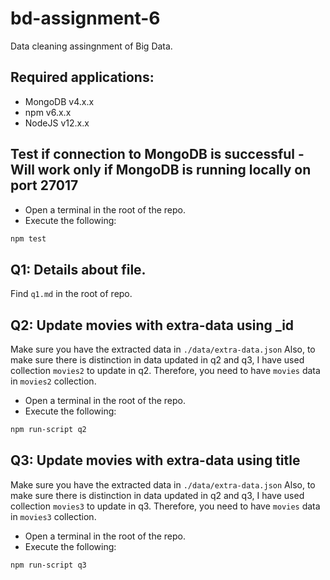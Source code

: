 # bd-assignment-6
Data cleaning assingnment of Big Data.

## Required applications:
* MongoDB v4.x.x
* npm v6.x.x
* NodeJS v12.x.x

## Test if connection to MongoDB is successful - Will work only if MongoDB is running locally on port 27017
* Open a terminal in the root of the repo.
* Execute the following:
```bash
npm test
```

## Q1: Details about file. 
Find `q1.md` in the root of repo.

## Q2: Update movies with extra-data using _id
Make sure you have the extracted data in ```./data/extra-data.json```
Also, to make sure there is distinction in data updated in q2 and q3, I have used collection `movies2` to update in q2. Therefore, you need to have `movies` data in `movies2` collection.
* Open a terminal in the root of the repo.
* Execute the following:
```bash
npm run-script q2
```

## Q3: Update movies with extra-data using title
Make sure you have the extracted data in ```./data/extra-data.json```
Also, to make sure there is distinction in data updated in q2 and q3, I have used collection `movies3` to update in q3. Therefore, you need to have `movies` data in `movies3` collection.
* Open a terminal in the root of the repo.
* Execute the following:
```bash
npm run-script q3
```
